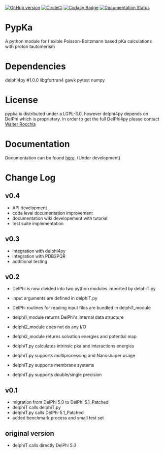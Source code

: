 [![GitHub version](https://badge.fury.io/gh/mms-fcul%2Fpypka.svg)](https://badge.fury.io/gh/mms-fcul%2Fpypka) [![CircleCI](https://circleci.com/gh/mms-fcul/PypKa.svg?style=svg)](https://circleci.com/gh/mms-fcul/PypKa) [![Codacy Badge](https://api.codacy.com/project/badge/Grade/77db3bc226c94625acd3cea0e14c23ad)](https://www.codacy.com/app/pedrishi/PypKa?utm_source=github.com&amp;utm_medium=referral&amp;utm_content=mms-fcul/PypKa&amp;utm_campaign=Badge_Grade) [![Documentation Status](https://readthedocs.org/projects/pypka/badge/?version=latest)](https://pypka.readthedocs.io/en/latest/?badge=latest)


# PypKa

A python module for flexible Poisson-Boltzmann based pKa calculations with proton tautomerism


# Dependencies 
  delphi4py #1.0.0
  libgfortran4
  gawk
  pytest
  numpy


# License
  pypka is distributed under a LGPL-3.0, however delphi4py
  depends on DelPhi which is proprietary. In order to get the full
  DelPhi4py please contact  [Walter Rocchia](https://www.iit.it/people/walter-rocchia)

# Documentation
  Documentation can be found [here](https://pypka.readthedocs.io/en/latest/). (Under development)

# Change Log

## v0.4
  - API development
  - code level documentation improvement
  - documentation wiki developement with tutorial
  - test suite implementation

## v0.3
  - integration with delphi4py
  - integration with PDB2PQR
  - additional testing

## v0.2
  - DelPhi is now divided into two python modules imported by delphiT.py
  - input arguments are defined in delphiT.py
  
  - DelPhi routines for reading input files are bundled in delphi1_module
  - delphi1_module returns DelPhi's internal data structure

  - delphi2_module does not do any I/O
  - delphi2_module returns solvation energies and potential map

  - delphiT.py calculates intrinsic pka and interactions energies
  - delphiT.py supports multiprocessing and Nanoshaper usage
  - delphiT.py supports membrane systems
  - delphiT.py supports double/single precision

## v0.1
  - migration from DelPhi 5.0 to DelPhi 5.1_Patched
  - delphiT calls delphiT.py
  - delphiT.py calls DelPhi 5.1_Patched
  - added benchmark process and small test set

## original version
  - delphiT calls directly DelPhi 5.0
